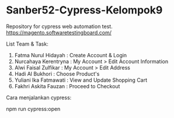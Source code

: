 # Sanber52-Cypress-Kelompok9
 Repository for cypress web automation test. https://magento.softwaretestingboard.com/
 
 List Team & Task:
 1. Fatma Nurul Hidayah : Create Account & Login
 2. Nurcahaya Kerentryna : My Account > Edit Account Information
 3. Alwi Faisal Zulfikar : My Account > Edit Address
 4. Hadi Al Bukhori : Choose Product's
 5. Yuliani Ika Fatmawati : View and Update Shopping Cart
 6. Fakhri Askita Fauzan : Proceed to Checkout

Cara menjalankan cypress:

npm run cypress:open

